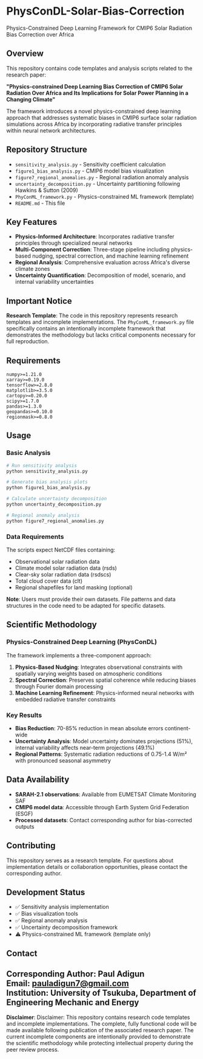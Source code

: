 # PhysConDL-Solar-Bias-Correction

Physics-Constrained Deep Learning Framework for CMIP6 Solar Radiation Bias Correction over Africa

## Overview

This repository contains code templates and analysis scripts related to the research paper:

**"Physics-constrained Deep Learning Bias Correction of CMIP6 Solar Radiation Over Africa and Its Implications for Solar Power Planning in a Changing Climate"**

The framework introduces a novel physics-constrained deep learning approach that addresses systematic biases in CMIP6 surface solar radiation simulations across Africa by incorporating radiative transfer principles within neural network architectures.

## Repository Structure

- `sensitivity_analysis.py` - Sensitivity coefficient calculation
- `figure1_bias_analysis.py` - CMIP6 model bias visualization  
- `figure7_regional_anomalies.py` - Regional radiation anomaly analysis
- `uncertainty_decomposition.py` - Uncertainty partitioning following Hawkins & Sutton (2009)
- `PhyConML_framework.py` - Physics-constrained ML framework (template)
- `README.md` - This file

## Key Features

- **Physics-Informed Architecture**: Incorporates radiative transfer principles through specialized neural networks
- **Multi-Component Correction**: Three-stage pipeline including physics-based nudging, spectral correction, and machine learning refinement
- **Regional Analysis**: Comprehensive evaluation across Africa's diverse climate zones
- **Uncertainty Quantification**: Decomposition of model, scenario, and internal variability uncertainties

## Important Notice

**Research Template**: The code in this repository represents research templates and incomplete implementations. The `PhyConML_framework.py` file specifically contains an intentionally incomplete framework that demonstrates the methodology but lacks critical components necessary for full reproduction.


## Requirements

```
numpy>=1.21.0
xarray>=0.19.0
tensorflow>=2.8.0
matplotlib>=3.5.0
cartopy>=0.20.0
scipy>=1.7.0
pandas>=1.3.0
geopandas>=0.10.0
regionmask>=0.8.0
```

## Usage

### Basic Analysis

```python
# Run sensitivity analysis
python sensitivity_analysis.py

# Generate bias analysis plots
python figure1_bias_analysis.py

# Calculate uncertainty decomposition
python uncertainty_decomposition.py

# Regional anomaly analysis
python figure7_regional_anomalies.py
```

### Data Requirements

The scripts expect NetCDF files containing:
- Observational solar radiation data
- Climate model solar radiation data (rsds) 
- Clear-sky solar radiation data (rsdscs)
- Total cloud cover data (clt)
- Regional shapefiles for land masking (optional)

**Note**: Users must provide their own datasets. File patterns and data structures in the code need to be adapted for specific datasets.

## Scientific Methodology

### Physics-Constrained Deep Learning (PhysConDL)

The framework implements a three-component approach:

1. **Physics-Based Nudging**: Integrates observational constraints with spatially varying weights based on atmospheric conditions
2. **Spectral Correction**: Preserves spatial coherence while reducing biases through Fourier domain processing
3. **Machine Learning Refinement**: Physics-informed neural networks with embedded radiative transfer constraints

### Key Results

- **Bias Reduction**: 70-85% reduction in mean absolute errors continent-wide
- **Uncertainty Analysis**: Model uncertainty dominates projections (51%), internal variability affects near-term projections (49.1%)
- **Regional Patterns**: Systematic radiation reductions of 0.75-1.4 W/m² with pronounced seasonal asymmetry

## Data Availability

- **SARAH-2.1 observations**: Available from EUMETSAT Climate Monitoring SAF
- **CMIP6 model data**: Accessible through Earth System Grid Federation (ESGF)
- **Processed datasets**: Contact corresponding author for bias-corrected outputs

## Contributing

This repository serves as a research template. For questions about implementation details or collaboration opportunities, please contact the corresponding author.

## Development Status

- ✅ Sensitivity analysis implementation
- ✅ Bias visualization tools
- ✅ Regional anomaly analysis
- ✅ Uncertainty decomposition framework
- ⚠️ Physics-constrained ML framework (template only)


## Contact

**Corresponding Author**: Paul Adigun  
**Email**: pauladigun7@gmail.com  
**Institution**: University of Tsukuba, Department of Engineering Mechanic and Energy
---

**Disclaimer**: Disclaimer: This repository contains research code templates and incomplete implementations. The complete, fully functional code will be made available following publication of the associated research paper. The current incomplete components are intentionally provided to demonstrate the scientific methodology while protecting intellectual property during the peer review process.
